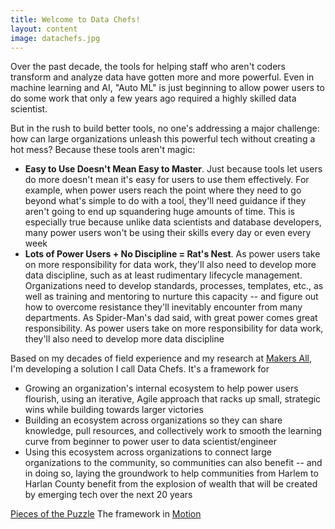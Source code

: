 ```yaml
---
title: Welcome to Data Chefs!
layout: content
image: datachefs.jpg
---
```


Over the past decade, the tools for helping staff who aren't coders transform and analyze data have gotten more and more powerful. Even in machine learning and AI, "Auto ML" is just beginning to allow power users to do some work that only a few years ago required a highly skilled data scientist.  

But in the rush to build better tools, no one's addressing a major challenge: how can large organizations unleash this powerful tech without creating a hot mess? Because these tools aren't magic:

- __Easy to Use Doesn't Mean Easy to Master__.  Just because tools let users do more doesn't mean it's easy for users to use them effectively. For example, when power users reach the point where they need to go beyond what's simple to do with a tool, they'll need guidance if they aren't going to end up squandering huge amounts of time. This is especially true because unlike data scientists and database developers, many power users won't be using their skills every day or even every week
- __Lots of Power Users + No Discipline = Rat's Nest__.  As power users take on more responsibility for data work, they'll also need to develop more data discipline, such as at least rudimentary lifecycle management. Organizations need to develop standards, processes, templates, etc., as well as training and mentoring to nurture this capacity -- and figure out how to overcome resistance they'll inevitably encounter from many departments.
As Spider-Man's dad said, with great power comes great responsibility.  As power users take on more responsibility for data work, they'll also need to develop more data discipline

Based on my decades of field experience and my research at [Makers All](https://makersall.org/), I'm developing a solution I call Data Chefs. It's a framework for 

- Growing an organization's internal ecosystem to help power users flourish, using an iterative, Agile approach that racks up small, strategic wins while building towards larger victories
- Building an ecosystem across organizations so they can share knowledge, pull resources, and collectively work to smooth the learning curve from beginner to power user to data scientist/engineer
- Using this ecosystem across organizations to connect large organizations to the community, so communities can also benefit -- and in doing so, laying the groundwork to help communities from Harlem to Harlan County benefit from the explosion of wealth that will be created by emerging tech over the next 20 years







[Pieces of the Puzzle](pages/puzzle-pieces.html)
The framework in [Motion](pages/steps.html)
